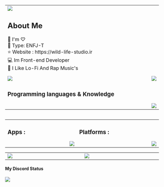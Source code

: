 
<table>
	 <td width="1200px">
		 <img src="https://cdn.wl-std.com/assets/image/banner/pooriyaYT1374.png" draggable="false">
	 <h2>About Me</h2>
🍃  I'm ♡<br>
🥂  Type: ENFJ-T<br>
⭐ Website : https://wild-life-studio.ir<br>
💻 Im Front-end Developer<br>
🎵 I Like Lo-Fi And Rap Music's<br>
 </p>
 <a href="https://wl-std.com/donate"> <img src="https://img.shields.io/badge/Donate-104098.svg?style=&logo=paypal" draggable="false"></a>
<img align="right" src="https://moe-counter.glitch.me/get/@:pooriyaYT1374" draggable="false">

</td>
	<tr>
	<td width="1200px">
	<h3>Programming languages & Knowledge</h3>
	<img align="right" src="https://skillicons.dev/icons?i=js,python,css,html,bootstrap,php,cs,nodejs,vue,jquery,mongo,mysql,cloudflare,aws,linux" draggable="false"></td>
	</tr>
	<table>   
   

<table align="center">
	<tr>
		<td width="1200px">
	    <h3>Apps :</h3>
        <img align="right" src="https://skillicons.dev/icons?i=vscode,visualstudio,autocad,qt,figma,ps,pr,powershell" draggable="false">
		</td>
		<td width="1200px">
	    <h3>Platforms :</h3>
        <img align="right" src="https://skillicons.dev/icons?i=discord,instagram,github,linkedin,twitter" draggable="false">
		</td>
	</tr>
</table>
		
<table align="center">
	<tr>
		<td width="1200px">
        <img align="center" src="https://github-readme-stats.vercel.app/api?username=pooriyaYT1374&theme=midnight-purple&show_icons=true&bg_color=0D1117&hide_border=true" draggable="false">
		</td>
		<td width="1200px">
        <img align="center" src="https://github-readme-stats.vercel.app/api/top-langs/?username=pooriyaYT1374&theme=midnight-purple&layout=compact&bg_color=0D1117&hide_border=true" draggable="false">
		</td>
	</tr>
</table>
<h4>My Discord Status</h4>
<a align="center" href="https://discord.com/users/449369771469701132">
 <img align="center" src="https://lanyard-profile-readme.vercel.app/api/375620573541302272?theme=dark&animated=true&hideDiscrim=true&borderRadius=30px&hideStatus=true">
   </a>

<br>


